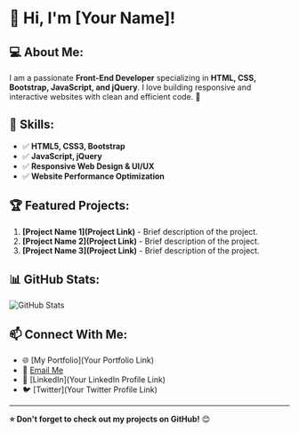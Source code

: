 # 👋 Hi, I'm [Your Name]!

## 💻 About Me:
I am a passionate **Front-End Developer** specializing in **HTML, CSS, Bootstrap, JavaScript, and jQuery**. I love building responsive and interactive websites with clean and efficient code. 🚀

## 🚀 Skills:
- ✅ **HTML5, CSS3, Bootstrap**
- ✅ **JavaScript, jQuery**
- ✅ **Responsive Web Design & UI/UX**
- ✅ **Website Performance Optimization**

## 🏆 Featured Projects:
1. **[Project Name 1](Project Link)** - Brief description of the project.
2. **[Project Name 2](Project Link)** - Brief description of the project.
3. **[Project Name 3](Project Link)** - Brief description of the project.

## 📊 GitHub Stats:
![GitHub Stats](https://github-readme-stats.vercel.app/api?username=YourUsername&show_icons=true&theme=radical)

## 📫 Connect With Me:
- 🌐 [My Portfolio](Your Portfolio Link)
- 📧 [Email Me](mailto:your-email@example.com)
- 🔗 [LinkedIn](Your LinkedIn Profile Link)
- 🐦 [Twitter](Your Twitter Profile Link)

---
**⭐ Don't forget to check out my projects on GitHub!** 😊
